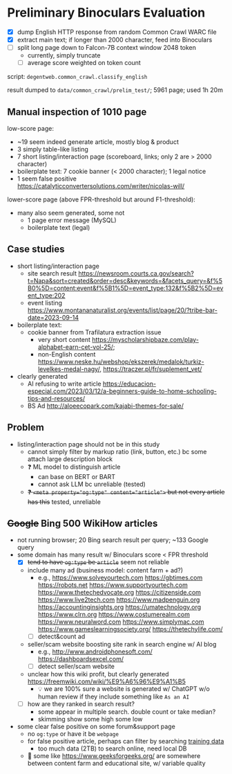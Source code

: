 # Preliminary Binoculars Evaluation

- [x] dump English HTTP response from random Common Crawl WARC file
- [x] extract main text; if longer than 2000 character, feed into Binoculars
- [ ] split long page down to Falcon-7B context window 2048 token
    - currently, simply truncate
    - [ ] average score weighted on token count

script: `degentweb.common_crawl.classify_english `

result dumped to `data/common_crawl/prelim_test/`; 5961 page; used 1h 20m

## Manual inspection of 1010 page

low-score page:

- ~19 seem indeed generate article, mostly blog & product
- 3 simply table-like listing
- 7 short listing/interaction page (scoreboard, links;
    only 2 are > 2000 character)
- boilerplate text: 7 cookie banner (< 2000 character); 1 legal notice
- 1 seem false positive
    <https://catalyticconvertersolutions.com/writer/nicolas-will/>

lower-score page (above FPR-threshold but around F1-threshold):

- many also seem generated, some not
    - 1 page error message (MySQL)
    - boilerplate text (legal)

## Case studies

- short listing/interaction page
    - site search result
        <https://newsroom.courts.ca.gov/search?t=Napa&sort=created&order=desc&keywords=&facets_query=&f%5B0%5D=content:event&f%5B1%5D=event_type:132&f%5B2%5D=event_type:202>
    - event listing
        <https://www.montananaturalist.org/events/list/page/20/?tribe-bar-date=2023-09-14>
- boilerplate text:
    - cookie banner from Trafilatura extraction issue
        - very short content
            <https://myscholarshipbaze.com/play-alphabet-earn-cet-vol-25/>;
        - non-English content
            <https://www.neske.hu/webshop/ekszerek/medalok/turkiz-levelkes-medal-nagy/>,
            <https://traczer.pl/fr/suplement_vet/>
- clearly generated
    - AI refusing to write article
        <https://educacion-especial.com/2023/03/12/a-beginners-guide-to-home-schooling-tips-and-resources/>
    - BS Ad <http://aloeecopark.com/kajabi-themes-for-sale/>

## Problem

- listing/interaction page should not be in this study
    - cannot simply filter by markup ratio (link, button, etc.)
        bc some attach large description block
    - ❓ ML model to distinguish article
        - can base on BERT or BART
        - cannot ask LLM bc unreliable (tested)
    - ~~❓ `<meta property="og:type" content="article">` but
        not every article has this~~ tested, unreliable

## ~~Google~~ Bing 500 WikiHow articles

- not running browser; 20 Bing search result per query; \~133 Google query
- some domain has many result w/ Binoculars score \< FPR threshold
    - [x] ~~tend to have `og:type` be `article`~~ seem not reliable
    - include many ad (business model: content farm + ad?)
        - e.g.,
            <https://www.solveyourtech.com> <https://gbtimes.com>
            <https://robots.net> <https://www.supportyourtech.com>
            <https://www.thetechedvocate.org> <https://citizenside.com>
            <https://www.live2tech.com> <https://www.madpenguin.org>
            <https://accountinginsights.org> <https://umatechnology.org>
            <https://www.clrn.org> <https://www.costumerealm.com>
            <https://www.neuralword.com> <https://www.simplymac.com>
            <https://www.gameslearningsociety.org/> <https://thetechylife.com/>
        - [ ] detect&count ad
    - seller/scam website boosting site rank in search engine w/ AI blog
        - e.g.,
            <http://www.androidphonesoft.com/> <https://dashboardsexcel.com/>
        - [ ] detect seller/scam website
    - unclear how this wiki profit, but
        clearly generated <https://freemwiki.com/wiki/%E9%A6%96%E9%A1%B5>
        - 💡 we are 100% sure a website is generated w/ ChatGPT w/o human
            review if they include something like `As an AI`
    - [ ] how are they ranked in search result?
        - some appear in multiple search. double count or take median?
        - skimming show some high some low
- some clear false positive on some forum&support page
    - no `og:type` or have it be `webpage`
    - for false positive article, perhaps can filter by searching
        [training
        data](https://huggingface.co/datasets/tiiuae/falcon-refinedweb)
        - too much data (2TB) to search online, need local DB
    - 🤔 some like <https://www.geeksforgeeks.org/> are somewhere between
        content farm and educational site, w/ variable quality
